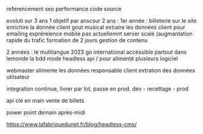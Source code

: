 referencement seo 
performance
code source

evoluti sur 3 ans
1 objetif par anscsur 2 ans :
1er année :
    billeterie sur le site
    enrichire la donnée client
        gout musical
    extraire les données client  pour emailing
    expréreience mobile pas actuellemnt
    server scalé (augmantation rapide du trafic
    formation de 2 jours gestion de contenu

2 années :
    le mutlilangue 2023 go international
    accéssible partout dans lemonde
    la bdd mode headless
        api / pour alimenté plusieurs logiciel


webmaster  alimente les données
responsable client extration des données utilsateur

integration continue, livrer par lot, passe en prod.
    dev - recettage - prod

api clé en main vente de billets


power point
demain après-midi

https://www.lafabriquedunet.fr/blog/headless-cms/